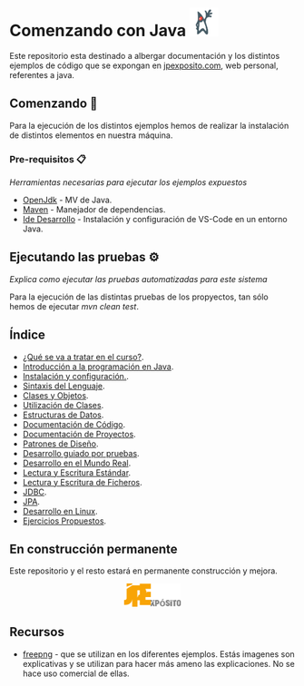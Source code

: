 # Comenzando con Java <img src="images/icono-java.png" width="50px" >

Este repositorio esta destinado a albergar documentación y los distintos ejemplos de código que se expongan en [jpexposito.com](https://jpexposito.com/), web personal, referentes a java.

## Comenzando 🚀

Para la ejecución de los distintos ejemplos hemos de realizar la instalación de distintos elementos en nuestra máquina.
### Pre-requisitos 📋
_Herramientas necesarias para ejecutar los ejemplos expuestos_

* [OpenJdk](https://openjdk.java.net/) - MV de Java.
* [Maven](https://jpexposito.com/lets-go-maven/) - Manejador de dependencias.
* [Ide Desarrollo](https://jpexposito.com/preparing-development-environment-java/) - Instalación y configuración de VS-Code en un entorno Java.


## Ejecutando las pruebas ⚙️
_Explica como ejecutar las pruebas automatizadas para este sistema_

Para la ejecución de las distintas pruebas de los propyectos, tan sólo hemos de ejecutar *mvn clean test*.

## Índice
- [¿Qué se va a tratar en el curso?](md/00-curso-java.md).
- [Introducción a la programación en Java](md/01-introduccion-a-java.md).
- [Instalación y configuración.](md/02-instalacion-y-configuracion.md).
- [Sintaxis del Lenguaje](md/03-sintaxsis-del-lenguaje.md).
- [Clases y Objetos](md/04-clases-y-objetos.md).
- [Utilización de Clases](md/05-utilizacion-clases.md).
- [Estructuras de Datos](md/06-estructuras-de-datos.md).
- [Documentación de Código](md/07-documentacion-codigo.md).
- [Documentación de Proyectos](md/08-documentacion-proyectos.md).
- [Patrones de Diseño](md/09-patrones-de-disenio.md).
- [Desarrollo guiado por pruebas](md/10-desarrollo-guiado-por-pruebas.md).
- [Desarrollo en el Mundo Real](md/11-desarrollo-aplicaciones-mundo-real.md).
- [Lectura y Escritura Estándar](md/12-lectura-y-escritura-estandar.md).
- [Lectura y Escritura de Ficheros](md/13-lectura-y-escritura-ficheros.md).
- [JDBC](md/14-jdbc.md).
- [JPA](md/15-jpa.md).
- [Desarrollo en Linux](md/APENDICE-I-guion-desarrollo-linux.md).
- [Ejercicios Propuestos](md/APENDICE-II-ejercicios-propuestos.md).

## En construcción permanente

Este repositorio y el resto estará en permanente construcción y mejora.

<div align="center">
    <img src="https://raw.githubusercontent.com/jpexposito/jpexposito/main/imagen/logo-web-nar-ap.png" width="20%" height="20%"alt="@jpexposito en construccion">
    </br>
</div>

## Recursos
* [freepng](https://www.freepng.es/) - que se utilizan en los diferentes ejemplos. Estás imagenes son explicativas y se utilizan para hacer más ameno las explicaciones. No se hace uso comercial de ellas.
